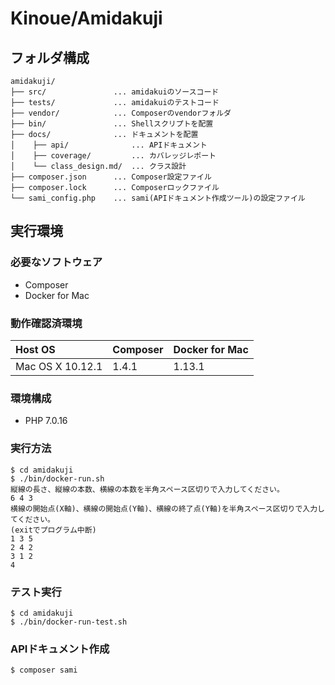 # Kinoue/Amidakuji

## フォルダ構成

```
amidakuji/
├── src/               ... amidakuiのソースコード
├── tests/             ... amidakuiのテストコード
├── vendor/            ... Composerのvendorフォルダ
├── bin/               ... Shellスクリプトを配置
├── docs/              ... ドキュメントを配置
│    ├── api/              ... APIドキュメント
│    ├── coverage/         ... カバレッジレポート
│    └── class_design.md/  ... クラス設計
├── composer.json      ... Composer設定ファイル
├── composer.lock      ... Composerロックファイル
└── sami_config.php    ... sami(APIドキュメント作成ツール)の設定ファイル
```

## 実行環境

### 必要なソフトウェア

* Composer
* Docker for Mac

### 動作確認済環境

| Host OS          | Composer | Docker for Mac |
| :--------------- | :------- | :------------- |
| Mac OS X 10.12.1 |  1.4.1   | 1.13.1         |

### 環境構成

* PHP 7.0.16

### 実行方法

```shell
$ cd amidakuji
$ ./bin/docker-run.sh
縦線の長さ、縦線の本数、横線の本数を半角スペース区切りで入力してください。
6 4 3
横線の開始点(X軸)、横線の開始点(Y軸)、横線の終了点(Y軸)を半角スペース区切りで入力してください。
(exitでプログラム中断)
1 3 5
2 4 2
3 1 2
4
```

### テスト実行

```shell
$ cd amidakuji
$ ./bin/docker-run-test.sh
```

### APIドキュメント作成

```shell
$ composer sami
```


